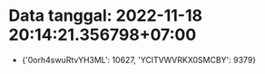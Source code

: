 # Data tanggal: 2022-11-18 20:14:21.356798+07:00

* {'0orh4swuRtvYH3ML': 10627, 'YClTVWVRKX0SMCBY': 9379}
